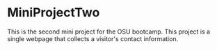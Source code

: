 # MiniProjectTwo
This is the second mini project for the OSU bootcamp. This project is a single webpage that collects a visitor's contact information.
